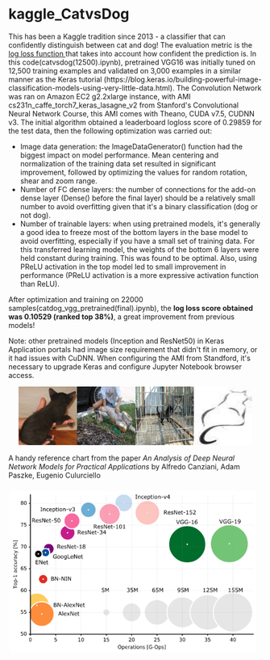 # kaggle_CatvsDog
<p>This has been a Kaggle tradition since 2013 - a classifier that can confidently distinguish between cat and dog! The evaluation metric is the <a href="https://www.kaggle.com/wiki/LogarithmicLoss">log loss function </a> that takes into account how confident the prediction is. In this code(catvsdog(12500).ipynb), pretrained VGG16 was initially tuned on 12,500 training examples and validated on 3,000 examples in a similar manner as the Keras tutorial (https://blog.keras.io/building-powerful-image-classification-models-using-very-little-data.html). The Convolution Network was ran on Amazon EC2 g2.2xlarge instance, with AMI cs231n_caffe_torch7_keras_lasagne_v2 from Stanford's Convolutional Neural Network Course, this AMI comes with Theano, CUDA v7.5, CUDNN v3. The initial algorithm obtained a leaderboard logloss score of 0.29859 for the test data, then the following optimization was carried out:</p>
<ul>
<li>Image data generation: the ImageDataGenerator() function had the biggest impact on model performance. Mean centering and normalization of the training data set resulted in significant improvement, followed by optimizing the values for random rotation, shear and zoom range. </li>
<li>Number of FC dense layers: the number of connections for the add-on dense layer (Dense() before the final layer) should be a relatively small number to avoid overfitting given that it's a binary classification (dog or not dog).
<li>Number of trainable layers: when using pretrained models, it's generally a good idea to freeze most of the bottom layers in the base model to avoid overfitting, especially if you have a small set of training data. For this transferred learning model, the weights of the bottom 6 layers were held constant during training. This was found to be optimal. Also, using PReLU activation in the top model led to small improvement in performance (PReLU activation is a more expressive activation function than ReLU).
</ul>
<p> After optimization and training on 22000 samples(catdog_vgg_pretrained(final).ipynb), the <b>log loss score obtained was 0.10529 (ranked top 38%)</b>, a great improvement from previous models!</p>

<p>Note: other pretrained models (Inception and ResNet50) in Keras Application portals had image size requirement that didn't fit in memory, or it had issues with CuDNN. When configuring the AMI from Standford, it's necessary to upgrade Keras and configure Jupyter Notebook browser access. </p>

<p align='center'><img src= '11777.jpg', width=116, height=116><img src= '11967.jpg', width=116, height=116><img src= '12271.jpg', width=116, height=116><img src= '12324.jpg', width=116, height=116></p>

<p>A handy reference chart from the paper <i>An Analysis of Deep Neural Network Models for Practical Applications</i> by Alfredo Canziani, Adam Paszke, Eugenio Culurciello</p>
<p><img src='DNNs.png'></p>
